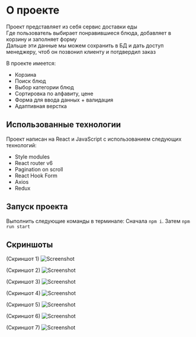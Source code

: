 # О проекте

Проект представляет из себя сервис доставки еды  
Где пользователь выбирает понравившиеся блюда, добавляет в корзину и заполняет форму  
Дальше эти данные мы можем сохранить в БД и дать доступ менеджеру, чтоб он позвонил клиенту и потдвердил заказ

В проекте имеется:
* Корзина
* Поиск блюд
* Выбор категории блюд
* Сортировка по алфавиту, цене
* Форма для ввода данных + валидация 
* Адаптивная верстка

## Использованные технологии

Проект написан на React и JavaScript с использованием следующих технологий:  
* Style modules
* React router v6
* Pagination on scroll
* React Hook Form
* Axios
* Redux

## Запуск проекта

Выполнить следующие команды в терминале: Сначала `npm i`. Затем `npm run start`

## Скриншоты

(Скриншот 1)
![Screenshot](https://github.com/Adamadziev4/react-foodhub/blob/main/public/images/Foodhub-1.png)
  
(Скриншот 2)
![Screenshot](https://github.com/Adamadziev4/react-foodhub/blob/main/public/images/Foodhub-2.png)
  
(Скриншот 3)
![Screenshot](https://github.com/Adamadziev4/react-foodhub/blob/main/public/images/Foodhub-3.png)
  
(Скриншот 4)
![Screenshot](https://github.com/Adamadziev4/react-foodhub/blob/main/public/images/Foodhub-4.png)
  
(Скриншот 5)
![Screenshot](https://github.com/Adamadziev4/react-foodhub/blob/main/public/images/Foodhub-5.png)
  
(Скриншот 6)
![Screenshot](https://github.com/Adamadziev4/react-foodhub/blob/main/public/images/Foodhub-6.png)
  
(Скриншот 7)
![Screenshot](https://github.com/Adamadziev4/react-foodhub/blob/main/public/images/Foodhub-7.png)
